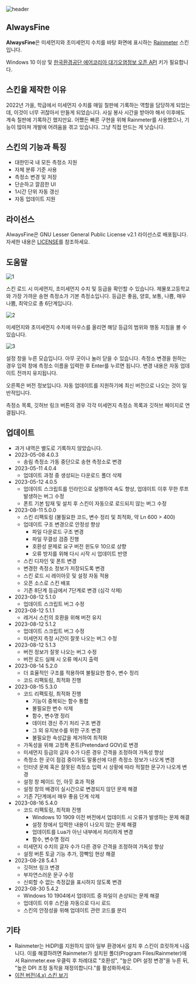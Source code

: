 ![header](https://user-images.githubusercontent.com/75381985/219609891-932a76c6-b85d-44d2-b5a9-82e5b0841ad2.jpg)

## AlwaysFine
**AlwaysFine**은 미세먼지와 초미세먼지 수치를 바탕 화면에 표시하는 [Rainmeter](https://www.rainmeter.net) 스킨입니다.

Windows 10 이상 및 [한국환경공단 에어코리아 대기오염정보 오픈 API](https://www.data.go.kr/data/15073861/openapi.do) 키가 필요합니다.

## 스킨을 제작한 이유
2022년 가을, 학급에서 미세먼지 수치를 매일 칠판에 기록하는 역할을 담당하게 되었는데, 이것이 너무 귀찮아서 만들게 되었습니다. 사실 봉사 시간을 받아야 해서 이후에도 계속 칠판에 기록하긴 했지만요. 어쨌든 빠른 구현을 위해 Rainmeter를 사용했으나, 기능이 많아져 개발에 어려움을 겪고 있습니다. 그냥 직접 만드는 게 낫습니다.

## 스킨의 기능과 특징
 * 대한민국 내 모든 측정소 지원
 * 자체 분류 기준 사용
 * 측정소 변경 및 저장
 * 단순하고 깔끔한 UI
 * 1시간 단위 자동 갱신
 * 자동 업데이트 지원

## 라이선스
AlwaysFine은 GNU Lesser General Public License v2.1 라이선스로 배포됩니다. 자세한 내용은 [LICENSE](/LICENSE)를 참조하세요.

## 도움말
![1](https://github.com/bunubbv/AlwaysFine/assets/75381985/2588eb52-7bd0-4e85-b61c-98d0ca105136)

스킨 로드 시 미세먼지, 초미세먼지 수치 및 등급을 확인할 수 있습니다. 제물포고등학교와 가장 가까운 송현 측정소가 기본 측정소입니다. 등급은 좋음, 양호, 보통, 나쁨, 매우 나쁨, 최악으로 총 6단계입니다.

![2](https://github.com/bunubbv/AlwaysFine/assets/75381985/907e3808-9286-4f72-93f5-313e8f2152a5)

미세먼지와 초미세먼지 수치에 마우스를 올리면 해당 등급의 범위와 행동 지침을 볼 수 있습니다.

![3](https://github.com/bunubbv/AlwaysFine/assets/75381985/eaa03fd9-dd29-4b11-8889-72fb4584c125)

설정 창을 누른 모습입니다. 아무 곳이나 눌러 닫을 수 있습니다. 측정소 변경을 원하는 경우 입력 창에 측정소 이름을 입력한 후 Enter를 누르면 됩니다. 변경 내용은 자동 업데이트 전까지 유지됩니다.

오른쪽은 버전 정보입니다. 자동 업데이트를 지원하기에 최신 버전으로 나오는 것이 일반적입니다.

측정소 목록, 깃허브 링크 버튼의 경우 각각 미세먼지 측정소 목록과 깃허브 페이지로 연결됩니다.

## 업데이트
 * 과거 내역은 별도로 기록하지 않았습니다.
 * 2023-05-08 4.0.3
     * 송림 측정소 가동 중단으로 송현 측정소로 변경
 * 2023-05-11 4.0.4
     * 업데이트 과정 중 생성되는 다운로드 폴더 삭제
 * 2023-05-12 4.0.5
     * 업데이트 스크립트를 인라인으로 실행하여 속도 향상, 업데이트 이후 무한 루프 발생하는 버그 수정
     * 폰트 기본 탑재 및 설치 후 스킨이 자동으로 로드되지 않는 버그 수정
 * 2023-08-11 5.0.0
     * 스킨 리팩토링 (불필요한 코드, 변수 정리 및 최적화, 약 Ln 600 > 400)
     * 업데이트 구조 변경으로 안정성 향상
        * 파일 다운로드 구조 변경
        * 파일 무결성 검증 진행
        * 호환성 문제로 요구 버전 윈도우 10으로 상향
        * 오류 방지를 위해 다시 시작 시 업데이트 반영
     * 스킨 디자인 및 폰트 변경
     * 변경한 측정소 정보가 저장되도록 변경
     * 스킨 로드 시 레이아웃 및 설정 자동 적용
     * 오픈 소스로 스킨 배포
     * 기존 8단계 등급에서 7단계로 변경 (심각 삭제)
 * 2023-08-12 5.1.0
     * 업데이트 스크립트 버그 수정
 * 2023-08-12 5.1.1
     * 레거시 스킨의 호환을 위해 버전 유지
 * 2023-08-12 5.1.2
     * 업데이트 스크립트 버그 수정
     * 미세먼지 측정 시간이 잘못 나오는 버그 수정
 * 2023-08-12 5.1.3
     * 버전 정보가 잘못 나오는 버그 수정
     * 버전 로드 실패 시 오류 메시지 출력
 * 2023-08-14 5.2.0
     * 더 효율적인 구조를 적용하여 불필요한 함수, 변수 정리
     * 코드 리팩토링, 최적화 진행
 * 2023-08-15 5.3.0
     * 코드 리팩토링, 최적화 진행
        * 기능이 중복되는 함수 통합
        * 불필요한 변수 삭제
        * 함수, 변수명 정리
        * 데이터 갱신 주기 처리 구조 변경
        * 그 외 유지보수를 위한 구조 변경
        * 불필요한 속성값을 제거하여 최적화
     * 가독성을 위해 고정폭 폰트(Pretendard GOV)로 변경
     * 미세먼지 등급의 글자 수가 다른 경우 간격을 조정하여 가독성 향상
     * 측정소 한 곳이 점검 중이어도 말풍선에 다른 측정소 정보가 나오게 변경
     * 인터넷 문제 혹은 잘못된 측정소 입력 시 상황에 따라 적절한 문구가 나오게 변경
     * 설정 창 페이드 인, 아웃 효과 적용
     * 설정 창의 배경이 실시간으로 변경되지 않던 문제 해결
     * 기존 7단계에서 매우 좋음 단계 삭제
 * 2023-08-16 5.4.0
     * 코드 리팩토링, 최적화 진행
         * Windows 10 1909 이전 버전에서 업데이트 시 오류가 발생하는 문제 해결
         * 설정 창에서 입력한 내용이 나오지 않는 문제 해결
         * 업데이트를 Lua가 아닌 내부에서 처리하게 변경
         * 함수, 변수명 정리
     * 미세먼지 수치의 글자 수가 다른 경우 간격을 조정하여 가독성 향상
     * 설정 버튼 토글 기능 추가, 깜빡임 현상 해결
 * 2023-08-28 5.4.1
      * 깃허브 링크 변경
      * 부자연스러운 문구 수정
      * 신뢰할 수 없는 측정값을 표시하지 않도록 변경
 * 2023-08-30 5.4.2
      * Windows 10 1904에서 업데이트 중 파일이 손상되는 문제 해결
      * 업데이트 이후 스킨을 자동으로 다시 로드
      * 스킨의 안정성을 위해 업데이트 관련 코드를 분리

## 기타
 * Rainmeter는 HiDPI를 지원하지 않아 일부 환경에서 설치 후 스킨이 흐릿하게 나옵니다. 이를 해결하려면 Rainmeter가 설치된 폴더(Program Files/Rainmeter)에서 Rainmeter.exe 우클릭 후 차례대로 "호환성", "높은 DPI 설정 변경"을 누른 뒤, "높은 DPI 조정 동작을 재정의합니다."를 활성화하세요.
 * [이전 버전\(4.x) 스킨 보기](https://github.com/Doiram/AlwaysFine/tree/08fc0554353d3b64ec0ebb01d77568ae9ac6dd05)
